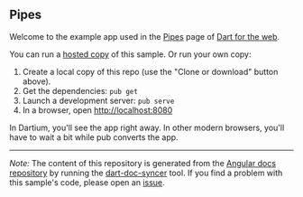 ## Pipes

Welcome to the example app used in the
[Pipes](https://webdev.dartlang.org/angular/guide/pipes) page
of [Dart for the web](https://webdev.dartlang.org).

You can run a [hosted copy](https://webdev.dartlang.org/examples/pipes) of this
sample. Or run your own copy:

1. Create a local copy of this repo (use the "Clone or download" button above).
2. Get the dependencies: `pub get`
3. Launch a development server: `pub serve`
4. In a browser, open [http://localhost:8080](http://localhost:8080)

In Dartium, you'll see the app right away. In other modern browsers,
you'll have to wait a bit while pub converts the app.

---

*Note:* The content of this repository is generated from the
[Angular docs repository][docs repo] by running the
[dart-doc-syncer](//github.com/dart-lang/dart-doc-syncer) tool.
If you find a problem with this sample's code, please open an [issue][].

[docs repo]: //github.com/dart-lang/site-webdev/tree/master/examples/ng/doc/pipes
[issue]: //github.com/dart-lang/site-webdev/issues/new?title=examples/ng/doc/pipes
